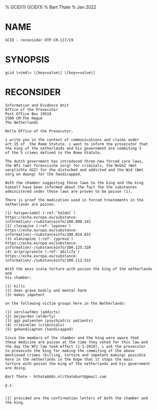 % GCID(1) GCID(1)
% Bart Thate
% Jan 2022

# NAME

    GCID - reconsider OTP-CR-117/19

# SYNOPSIS

    gcid \<cmd\> \[key=value\] \[key==value\] 

# RECONSIDER

    Information and Evidence Unit
    Office of the Prosecutor
    Post Office Box 19519
    2500 CM The Hague
    The Netherlands

    Hello Office of the Prosecutor,

    i write you in the context of communications and claims under
    art.15 of  the Rome Statute. i want to inform the prosecutor that
    the king of the netherlands and his government are commiting 3
    of the 5 crimes defined in the Rome Statute.

    The dutch government has introduced three new forced care laws,
    the Wfz (wet forensische zorg) for criminals, the WvGGZ (Wet 
    verplichte GGZ) for the disturbed and addicted and the Wzd (Wet 
    zorg en dwang) for the handicapped.

    Both the chamber suggesting these laws to the king and the king
    himself have been informed about the fact the the substances
    administered under these laws are proven to be poison (1).
 
    There is proof the medication used in forced treatements in the 
    netherlands are poison.

    (1) haloperiodol (:ref:`haldol`)
    https://echa.europa.eu/substance-information/-/substanceinfo/100.000.142
    (2) clozapine (:ref:`leponex`)
    https://echa.europa.eu/substance-information/-/substanceinfo/100.024.831
    (3) olanzapine (:ref:`zyprexa`)
    https://echa.europa.eu/substance-information/-/substanceinfo/100.125.320
    (4) aripriprazole (:ref:`abilify`)
    https://echa.europa.eu/substance-information/-/substanceinfo/100.112.532

    With the mass scale torture with poison the king of the netherlands and 
    his chamber:

    (1) kills
    (2) does grave bodily and mental harm
    (3) makes impotent

    on the following victim groups here in the Netherlands:

    (1) verslaafden (addicts)
    (2) bejaarden (elderly)
    (3) ggz patienten (psychiatric patients)
    (4) criminelen (criminials)
    (5) gehandicapten (handicapped)

    Since the members of the chamber and the king were aware that
    these medicine are poison at the time they voted for this law and
    the day the Wfz law took effect (1-1-2019), i ask the prosecutor
    to prosecute the king for making the commiting of the above
    mentioned crimes (killing, torture and impotent making) possible
    here in the netherlands in the hope that it stops the mass
    torture with poison the king of the netherlands and his government
    are doing.

    Bart Thate - bthate@dds.nl/thatebart@gmail.com

    p.s.


    (1) provided are the confirmation letters of both the chamber and 
    the king.
